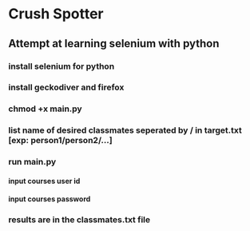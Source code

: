 # Crush Spotter
## Attempt at learning selenium with python
### install selenium for python
### install geckodiver and firefox
### chmod +x main.py
### list name of desired classmates seperated by / in target.txt [exp: person1/person2/...] 
### run main.py
#### input courses user id
#### input courses password
### results are in the classmates.txt file
